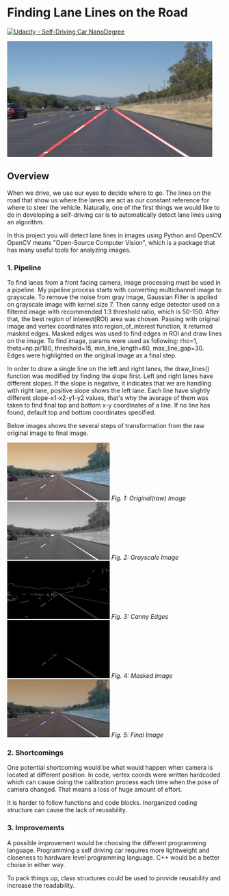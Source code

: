 # **Finding Lane Lines on the Road** 
[![Udacity - Self-Driving Car NanoDegree](https://s3.amazonaws.com/udacity-sdc/github/shield-carnd.svg)](http://www.udacity.com/drive)

<img src="examples/laneLines_thirdPass.jpg" width="480" alt="Combined Image" />

Overview
---

When we drive, we use our eyes to decide where to go. The lines on the road that show us where the lanes are act as our constant reference for where to steer the vehicle.  Naturally, one of the first things we would like to do in developing a self-driving car is to automatically detect lane lines using an algorithm.

In this project you will detect lane lines in images using Python and OpenCV.  OpenCV means "Open-Source Computer Vision", which is a package that has many useful tools for analyzing images.  

### 1. Pipeline

To find lanes from a front facing camera, image processing must be used in a pipeline. My pipeline process starts with converting multichannel image to grayscale. To remove the noise from gray image, Gaussian Filter is applied on grayscale image with kernel size 7. Then canny edge detector used on a filtered image with recommended 1:3 threshold ratio, which is 50-150. After that, the best region of interest(ROI) area was chosen. Passing with original image and vertex coordinates into region_of_interest function, it returned masked edges. Masked edges was used to find edges in ROI and draw lines on the image. To find image, params were used as following: rho=1, theta=np.pi/180, threshold=15, min_line_length=60, max_line_gap=30. Edges were highlighted on the original image as a final step.

In order to draw a single line on the left and right lanes, the draw_lines() function was modified by finding the slope first. Left and right lanes have different slopes. If the slope is negative, it indicates that we are handling with right lane, positive slope shows the left lane. Each line have slightly different slope-x1-x2-y1-y2 values, that's why the average of them was taken to find final top and bottom x-y coordinates of a line. If no line has found, default top and bottom coordinates specified.

Below images shows the several steps of transformation from the raw original image to final image.

<img src="./test_images_output/original.jpg" width="240" alt="Original Image" />
 <em>Fig. 1: Original(raw) Image</em> <br>
<img src="./test_images_output/gray_scale.jpg" width="240" alt="Gray Image" />
 <em>Fig. 2: Grayscale Image </em> <br>
<img src="./test_images_output/canny_image.jpg" width="240" alt="Canny Image" />
 <em>Fig. 3: Canny Edges</em> <br>
<img src="./test_images_output/masked_image.jpg" width="240" alt="Masked Image" />
 <em>Fig. 4: Masked Image</em> <br>
<img src="./test_images_output/final_image.jpg" width="240" alt="Final Image"/>
 <em>Fig. 5: Final Image</em> <br>


### 2. Shortcomings


One potential shortcoming would be what would happen when camera is located at different position. In code, vertex coords were written hardcoded which can cause doing the calibration process each time when the pose of camera changed. That means a loss of huge amount of effort.

It is harder to follow functions and code blocks. Inorganized coding structure can cause the lack of reusability.

### 3. Improvements

A possible improvement would be choosing the different programming language.
Programming a self driving car requires more lightweight and closeness to hardware level programming language. C++ would be a better choise in either way.

To pack things up, class structures could be used to provide reusability and increase the readability.